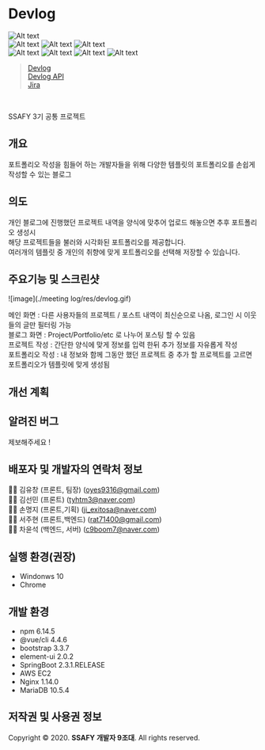 ﻿
# Devlog
![Alt text](https://img.shields.io/badge/data-Web-orange)<br>
![Alt text](https://img.shields.io/badge/Stack-Vue.js-green) ![Alt text](https://img.shields.io/badge/Stack-Sass-pink) ![Alt text](https://img.shields.io/badge/Stack-ElementUI-skyblue)<br>
![Alt text](https://img.shields.io/badge/Stack-SpringBoot-green) ![Alt text](https://img.shields.io/badge/Stack-Mybatis-blue) ![Alt text](https://img.shields.io/badge/Stack-Docker-blue) ![Alt text](https://img.shields.io/badge/Stack-MariaDB-blue)
<br>
  
> [Devlog](http://i3a402.p.ssafy.io/develop) <br>
> [Devlog API](http://i3a402.p.ssafy.io:8090/devlog/swagger-ui.html#) <br>
> [Jira](https://jira.ssafy.com/projects/S03P12A402?selectedItem=com.atlassian.jira.jira-projects-plugin%3Arelease-page&status=unreleased)

<br>

SSAFY 3기 공통 프로젝트
<br>
## 개요
 포트폴리오 작성을 힘들어 하는 개발자들을 위해 다양한 템플릿의 포트폴리오를 손쉽게 작성할 수 있는 블로그

##  의도
개인 블로그에 진행했던 프로젝트 내역을 양식에 맞추어 업로드 해놓으면 추후 포트폴리오 생성시<br>
해당 프로젝트들을 불러와 시각화된 포트폴리오를 제공합니다.  <br>
여러개의 템플릿 중 개인의 취향에 맞게 포트폴리오를 선택해 저장할 수 있습니다.
  
## 주요기능 및 스크린샷 
![image](./meeting log/res/devlog.gif)


메인 화면  : 다른 사용자들의 프로젝트 / 포스트 내역이 최신순으로 나옴, 로그인 시 이웃들의 글만 필터링 가능<br>
블로그 화면 : Project/Portfolio/etc 로 나누어 포스팅 할 수 있음<br> 
프로젝트 작성 : 간단한 양식에 맞게 정보를 입력 한뒤 추가 정보를 자유롭게 작성<br>
포트폴리오 작성 : 내 정보와 함께 그동안 했던 프로젝트 중 추가 할 프로젝트를 고르면 포트폴리오가 템플릿에 맞게 생성됨<br>


## 개선 계획

## 알려진 버그
제보해주세요  !

## 배포자 및 개발자의 연락처 정보
:running_man: 김유창 (프론트, 팀장) (oyes9316@gmail.com)<br>
:running_man: 김선민 (프론트) (tyhtm3@naver.com)<br>
:running_man: 손명지 (프론트,기획) (ji_exitosa@naver.com)<br>
:running_man: 서주현 (프론트,백엔드) (rat71400@gmail.com)<br>
:running_man: 차윤석 (백엔드, 서버) (c9boom7@naver.com)<br>

## 실행 환경(권장)

- Windonws 10
- Chrome


## 개발 환경

- npm 6.14.5
- @vue/cli 4.4.6
- bootstrap 3.3.7
- element-ui 2.0.2
- SpringBoot 2.3.1.RELEASE
- AWS EC2
- Nginx 1.14.0
- MariaDB 10.5.4

## 저작권 및 사용권 정보

Copyright &copy; 2020. <strong>SSAFY 개발자 9조대</strong>. All rights reserved.